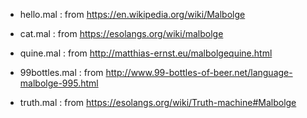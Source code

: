 - hello.mal : from https://en.wikipedia.org/wiki/Malbolge

- cat.mal : from https://esolangs.org/wiki/malbolge

- quine.mal : from http://matthias-ernst.eu/malbolgequine.html

- 99bottles.mal : from http://www.99-bottles-of-beer.net/language-malbolge-995.html

- truth.mal : from https://esolangs.org/wiki/Truth-machine#Malbolge
